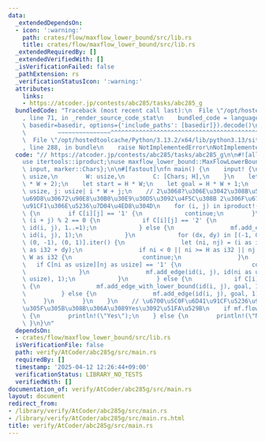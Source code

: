 ```yaml
---
data:
  _extendedDependsOn:
  - icon: ':warning:'
    path: crates/flow/maxflow_lower_bound/src/lib.rs
    title: crates/flow/maxflow_lower_bound/src/lib.rs
  _extendedRequiredBy: []
  _extendedVerifiedWith: []
  _isVerificationFailed: false
  _pathExtension: rs
  _verificationStatusIcon: ':warning:'
  attributes:
    links:
    - https://atcoder.jp/contests/abc285/tasks/abc285_g
  bundledCode: "Traceback (most recent call last):\n  File \"/opt/hostedtoolcache/Python/3.13.2/x64/lib/python3.13/site-packages/onlinejudge_verify/documentation/build.py\"\
    , line 71, in _render_source_code_stat\n    bundled_code = language.bundle(stat.path,\
    \ basedir=basedir, options={'include_paths': [basedir]}).decode()\n          \
    \         ~~~~~~~~~~~~~~~^^^^^^^^^^^^^^^^^^^^^^^^^^^^^^^^^^^^^^^^^^^^^^^^^^^^^^^^^^^^^^^^^^\n\
    \  File \"/opt/hostedtoolcache/Python/3.13.2/x64/lib/python3.13/site-packages/onlinejudge_verify/languages/rust.py\"\
    , line 288, in bundle\n    raise NotImplementedError\nNotImplementedError\n"
  code: "// https://atcoder.jp/contests/abc285/tasks/abc285_g\n\n#![allow(non_snake_case)]\n\
    use itertools::iproduct;\nuse maxflow_lower_bound::MaxFlowLowerBound;\nuse proconio::{fastout,\
    \ input, marker::Chars};\n\n#[fastout]\nfn main() {\n    input! {\n        H:\
    \ usize,\n        W: usize,\n        C: [Chars; H],\n    }\n    let mut mf = MaxFlowLowerBound::new(H\
    \ * W + 2);\n    let start = H * W;\n    let goal = H * W + 1;\n    let id = |i:\
    \ usize, j: usize| i * W + j;\n    // 2\u3068?\u306E\u3042\u308B\u5E02\u677E\u6A21\
    \u69D8\u30672\u90E8\u30B0\u30E9\u30D5\u3092\u4F5C\u308B 2\u306F\u6700\u4F4E\u5BB9\
    \u91CF1\u306E\u5236\u7D04\u4ED8\u304D\n    for (i, j) in iproduct!(0..H, 0..W)\
    \ {\n        if C[i][j] == '1' {\n            continue;\n        }\n        if\
    \ (i + j) % 2 == 0 {\n            if C[i][j] == '2' {\n                mf.add_edge_with_lower_bound(start,\
    \ id(i, j), 1..=1);\n            } else {\n                mf.add_edge(start,\
    \ id(i, j), 1);\n            }\n            for (dx, dy) in [(-1, 0), (1, 0),\
    \ (0, -1), (0, 1)].iter() {\n                let (ni, nj) = (i as i32 + dx, j\
    \ as i32 + dy);\n                if ni < 0 || ni >= H as i32 || nj < 0 || nj >=\
    \ W as i32 {\n                    continue;\n                }\n             \
    \   if C[ni as usize][nj as usize] == '1' {\n                    continue;\n \
    \               }\n                mf.add_edge(id(i, j), id(ni as usize, nj as\
    \ usize), 1);\n            }\n        } else {\n            if C[i][j] == '2'\
    \ {\n                mf.add_edge_with_lower_bound(id(i, j), goal, 1..=1);\n  \
    \          } else {\n                mf.add_edge(id(i, j), goal, 1);\n       \
    \     }\n        }\n    }\n    // \u6700\u5C0F\u6D41\u91CF\u5236\u9650\u3092\u6E80\
    \u305F\u305B\u308B\u306A\u3089Yes\u3092\u51FA\u529B\n    if mf.flow(start, goal).is_some()\
    \ {\n        println!(\"Yes\");\n    } else {\n        println!(\"No\");\n   \
    \ }\n}\n"
  dependsOn:
  - crates/flow/maxflow_lower_bound/src/lib.rs
  isVerificationFile: false
  path: verify/AtCoder/abc285g/src/main.rs
  requiredBy: []
  timestamp: '2025-04-12 12:26:44+09:00'
  verificationStatus: LIBRARY_NO_TESTS
  verifiedWith: []
documentation_of: verify/AtCoder/abc285g/src/main.rs
layout: document
redirect_from:
- /library/verify/AtCoder/abc285g/src/main.rs
- /library/verify/AtCoder/abc285g/src/main.rs.html
title: verify/AtCoder/abc285g/src/main.rs
---
```

